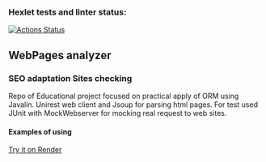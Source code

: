 ### Hexlet tests and linter status:
[![Actions Status](https://github.com/C0deFixer/java-project-72/actions/workflows/hexlet-check.yml/badge.svg)](https://github.com/C0deFixer/java-project-72/actions)

## WebPages analyzer 
### SEO adaptation Sites checking
Repo of Educational project focused on practical apply of ORM using Javalin. Unirest web client and Jsoup for parsing html pages. For test used JUnit with MockWebserver for mocking real request to web sites. 
#### Examples of using
[Try it on Render](https://java-project-j7iv.onrender.com/)